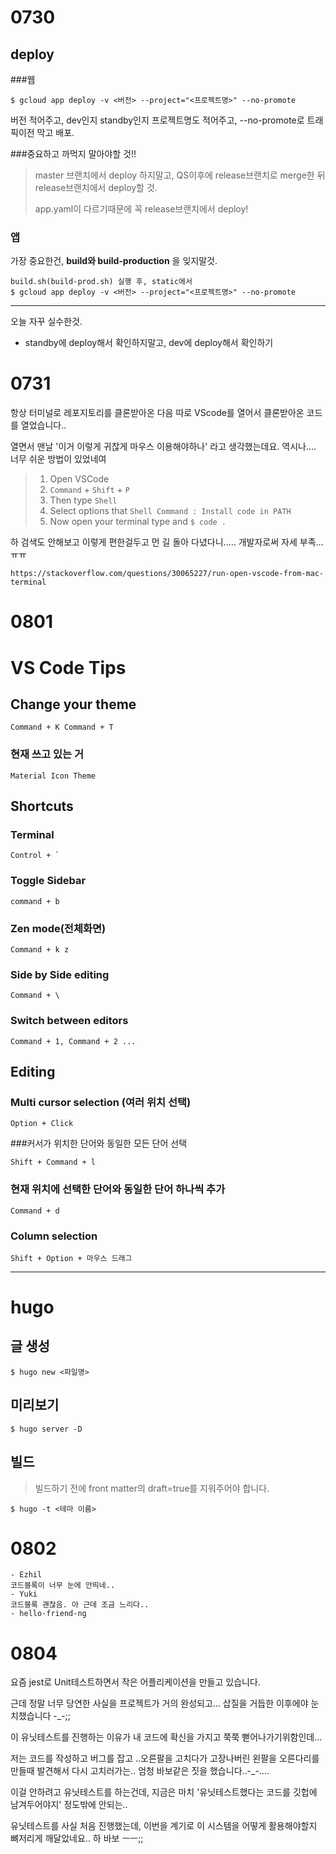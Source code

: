 # 0730

## deploy

###웹

```
$ gcloud app deploy -v <버전> --project="<프로젝트명>" --no-promote
```

버전 적어주고, dev인지 standby인지 프로젝트명도 적어주고, --no-promote로 트래픽이전 막고 배포.



###중요하고 까먹지 말아야할 것!!

> master 브랜치에서 deploy 하지말고, QS이후에 release브랜치로 merge한 뒤 release브랜치에서 deploy할 것.
>
> app.yaml이 다르기때문에 꼭 release브랜치에서 deploy!



### 앱

가장 중요한건, **build와 build-production** 을 잊지말것.

```
build.sh(build-prod.sh) 실행 후, static에서
$ gcloud app deploy -v <버전> --project="<프로젝트명>" --no-promote
```



---

오늘 자꾸 실수한것.

- standby에 deploy해서 확인하지말고, dev에 deploy해서 확인하기 



# 0731

항상 터미널로 레포지토리를 클론받아온 다음 따로 VScode를 열어서 클론받아온 코드를 열었습니다..

열면서 맨날 '이거 이렇게 귀찮게 마우스 이용해야하나' 라고 생각했는데요. 역시나.... 너무 쉬운 방법이 있었네여

> 1. Open VSCode
> 2. `Command` + `Shift` + `P`
> 3. Then type `Shell`
> 4. Select options that `Shell Command : Install code in PATH`
> 5. Now open your terminal type and `$ code .` 

하 검색도 안해보고 이렇게 편한걸두고 먼 길 돌아 다녔다니..... 개발자로써 자세 부족...ㅠㅠ

```
https://stackoverflow.com/questions/30065227/run-open-vscode-from-mac-terminal
```



# 0801

# VS Code Tips

## Change your theme

```
Command + K Command + T
```

### 현재 쓰고 있는 거

```
Material Icon Theme
```



## Shortcuts

### Terminal

```
Control + `
```

### Toggle Sidebar

```
command + b
```

### Zen mode(전체화면)

```
Command + k z
```



### Side by Side editing

```
Command + \
```

### Switch between editors

```
Command + 1, Command + 2 ...
```



## Editing

### Multi cursor selection (여러 위치 선택)

```
Option + Click
```

###커서가 위치한 단어와 동일한 모든 단어 선택

```
Shift + Command + l
```

### 현재 위치에 선택한 단어와 동일한 단어 하나씩 추가

```
Command + d
```

### Column selection

```
Shift + Option + 마우스 드래그
```



---

# hugo

## 글 생성

```
$ hugo new <파일명>
```

## 미리보기

```
$ hugo server -D
```

## 빌드

> 빌드하기 전에 front matter의 draft=true를 지워주어야 합니다.

```
$ hugo -t <테마 이름>
```



# 0802

```
- Ezhil
코드블록이 너무 눈에 안띄네..
- Yuki
코드블록 괜찮음. 아 근데 조금 느리다..
- hello-friend-ng
```



# 0804

요즘 jest로 Unit테스트하면서 작은 어플리케이션을 만들고 있습니다.

근데 정말 너무 당연한 사실을 프로젝트가 거의 완성되고… 삽질을 거듭한 이후에야 눈치챘습니다 -_-;;

이 유닛테스트를 진행하는 이유가 내 코드에 확신을 가지고 쭉쭉 뻗어나가기위함인데… 

저는 코드를 작성하고 버그를 잡고 ..오른팔을 고치다가 고장나버린 왼팔을 오른다리를 만들때 발견해서 다시 고치러가는..  엄청 바보같은 짓을 했습니다..-_-…. 

이걸 안하려고 유닛테스트를 하는건데, 지금은 마치 '유닛테스트했다는 코드를 깃헙에 남겨두어야지' 정도밖에 안되는.. 

유닛테스트를 사실 처음 진행했는데, 이번을 계기로 이 시스템을 어떻게 활용해야할지 뼈저리게 깨달았네요.. 하 바보 ㅡㅡ;;